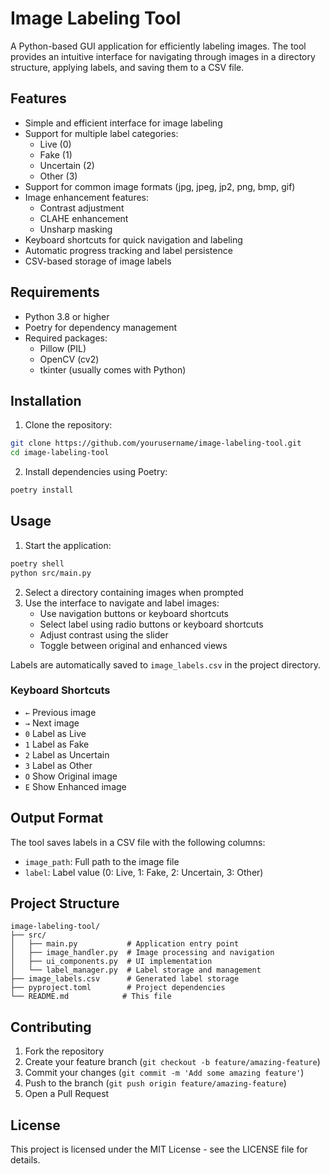 # Image Labeling Tool

A Python-based GUI application for efficiently labeling images. The tool provides an intuitive interface for navigating through images in a directory structure, applying labels, and saving them to a CSV file.

## Features

- Simple and efficient interface for image labeling
- Support for multiple label categories:
  - Live (0)
  - Fake (1)
  - Uncertain (2)
  - Other (3)
- Support for common image formats (jpg, jpeg, jp2, png, bmp, gif)
- Image enhancement features:
  - Contrast adjustment
  - CLAHE enhancement
  - Unsharp masking
- Keyboard shortcuts for quick navigation and labeling
- Automatic progress tracking and label persistence
- CSV-based storage of image labels

## Requirements

- Python 3.8 or higher
- Poetry for dependency management
- Required packages:
  - Pillow (PIL)
  - OpenCV (cv2)
  - tkinter (usually comes with Python)

## Installation

1. Clone the repository:
```bash
git clone https://github.com/yourusername/image-labeling-tool.git
cd image-labeling-tool
```

2. Install dependencies using Poetry:
```bash
poetry install
```

## Usage

1. Start the application:
```bash
poetry shell
python src/main.py
```

2. Select a directory containing images when prompted
3. Use the interface to navigate and label images:
   - Use navigation buttons or keyboard shortcuts
   - Select label using radio buttons or keyboard shortcuts
   - Adjust contrast using the slider
   - Toggle between original and enhanced views

Labels are automatically saved to `image_labels.csv` in the project directory.

### Keyboard Shortcuts

- `←` Previous image
- `→` Next image
- `0` Label as Live
- `1` Label as Fake
- `2` Label as Uncertain
- `3` Label as Other
- `O` Show Original image
- `E` Show Enhanced image

## Output Format

The tool saves labels in a CSV file with the following columns:
- `image_path`: Full path to the image file
- `label`: Label value (0: Live, 1: Fake, 2: Uncertain, 3: Other)

## Project Structure

```
image-labeling-tool/
├── src/
│   ├── main.py           # Application entry point
│   ├── image_handler.py  # Image processing and navigation
│   ├── ui_components.py  # UI implementation
│   └── label_manager.py  # Label storage and management
├── image_labels.csv      # Generated label storage
├── pyproject.toml        # Project dependencies
└── README.md            # This file
```

## Contributing

1. Fork the repository
2. Create your feature branch (`git checkout -b feature/amazing-feature`)
3. Commit your changes (`git commit -m 'Add some amazing feature'`)
4. Push to the branch (`git push origin feature/amazing-feature`)
5. Open a Pull Request

## License

This project is licensed under the MIT License - see the LICENSE file for details.
